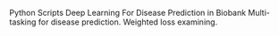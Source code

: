 Python Scripts 
Deep Learning For Disease Prediction in Biobank
Multi-tasking for disease prediction.
Weighted loss examining.
